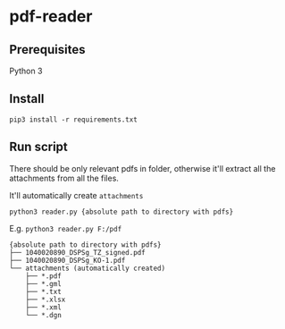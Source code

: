 # pdf-reader

## Prerequisites

Python 3

## Install

`pip3 install -r requirements.txt`

## Run script

There should be only relevant pdfs in folder, otherwise it'll extract all the attachments from all the files.

It'll automatically create `attachments`

`python3 reader.py {absolute path to directory with pdfs}`

E.g. `python3 reader.py F:/pdf`

```
{absolute path to directory with pdfs}
├── 1040020890_DSPSg_TZ_signed.pdf
├── 1040020890_DSPSg_KO-1.pdf
└── attachments (automatically created)
    ├── *.pdf
    ├── *.gml
    ├── *.txt
    ├── *.xlsx
    ├── *.xml
    └── *.dgn
```

